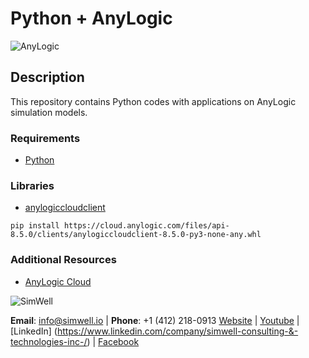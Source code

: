 # Python + AnyLogic

![AnyLogic](https://upload.wikimedia.org/wikipedia/en/thumb/1/11/AnyLogic_7_vector_logo.svg/1200px-AnyLogic_7_vector_logo.svg.png)

## Description
This repository contains Python codes with applications on AnyLogic simulation models.

### Requirements
* [Python](https://www.python.org)

### Libraries
* [anylogiccloudclient](https://cloud.anylogic.com/files/api-8.5.0/docs/index.html#1-overview)

`pip install https://cloud.anylogic.com/files/api-8.5.0/clients/anylogiccloudclient-8.5.0-py3-none-any.whl`

### Additional Resources
* [AnyLogic Cloud](https://cloud.anylogic.com/models?public=true)

![SimWell](https://cdn.statically.io/img/www.simwell.io/wp-content/uploads/2020/06/Simwell-Logo-Small.png?w=200&quality=100&f=auto)


**Email**: info@simwell.io | **Phone**: +1 (412) 218-0913
[Website](https://www.simwell.io/en/) | [Youtube](https://www.youtube.com/c/SimwellConsultingTechnologies/videos) | [LinkedIn]
(https://www.linkedin.com/company/simwell-consulting-&-technologies-inc-/) | [Facebook](https://www.facebook.com/simwellConsultingTechnologies/)
